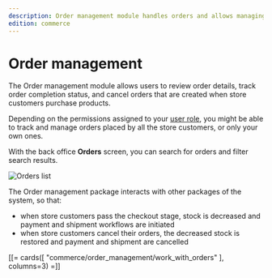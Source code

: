 ```yaml
---
description: Order management module handles orders and allows managing orders in the system.
edition: commerce
---
```


# Order management

The Order management module allows users to review order details, track order completion status, and cancel orders that are created when store customers purchase products.

Depending on the permissions assigned to your [user role](permissions_and_users.md), you might be able to track and manage orders placed by all the store customers, or only your own ones.

With the back office **Orders** screen, you can search for orders and filter search results.

![Orders list](order_list.png "Orders list")

The Order management package interacts with other packages of the system, so that:

- when store customers pass the checkout stage, stock is decreased and payment and shipment workflows are initiated
- when store customers cancel their orders, the decreased stock is restored and payment and shipment are cancelled

[[= cards([
    "commerce/order_management/work_with_orders"
], columns=3) =]]

